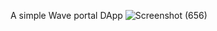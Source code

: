 A simple Wave portal DApp 
![Screenshot (656)](https://user-images.githubusercontent.com/100551659/172018655-d4133810-711a-4781-892e-b5c503b4971b.png)


